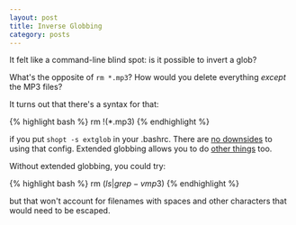 ```yaml
---
layout: post
title: Inverse Globbing
category: posts
---
```


It felt like a command-line blind spot: is it possible to invert a glob?

What's the opposite of `rm *.mp3`? How would you delete everything _except_ the
MP3 files?

It turns out that there's a syntax for that:

{% highlight bash %}
rm !(*.mp3)
{% endhighlight %}

if you put `shopt -s extglob` in your .bashrc. There are [no downsides](https://stackoverflow.com/questions/17191622/why-would-i-not-leave-extglob-enabled-in-bash)
to using that config. Extended globbing allows you to do [other things](https://mywiki.wooledge.org/glob) too.

Without extended globbing, you could try:

{% highlight bash %}
rm $(ls | grep -v mp3$)
{% endhighlight %}

but that won't account for filenames with spaces and other characters that
would need to be escaped.

